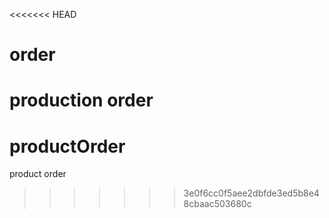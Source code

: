 <<<<<<< HEAD
# order
production order 
=======
# productOrder
product order
>>>>>>> 3e0f6cc0f5aee2dbfde3ed5b8e48cbaac503680c
